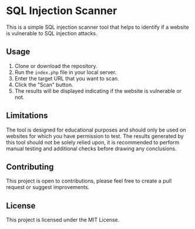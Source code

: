# SQL Injection Scanner

This is a simple SQL injection scanner tool that helps to identify if a website is vulnerable to SQL injection attacks.

## Usage

1. Clone or download the repository.
2. Run the `index.php` file in your local server.
3. Enter the target URL that you want to scan.
4. Click the "Scan" button.
5. The results will be displayed indicating if the website is vulnerable or not.

## Limitations

The tool is designed for educational purposes and should only be used on websites for which you have permission to test. The results generated by this tool should not be solely relied upon, it is recommended to perform manual testing and additional checks before drawing any conclusions.

## Contributing

This project is open to contributions, please feel free to create a pull request or suggest improvements.

## License

This project is licensed under the MIT License.
